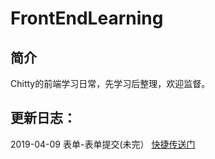 # FrontEndLearning 
## 简介

Chitty的前端学习日常，先学习后整理，欢迎监督。

## 更新日志：

2019-04-09 表单-表单提交(未完） [快捷传送门](http://github.com/YiiChitty/FrontEndLearning/blob/master/Javascript/Form.md "Form")
